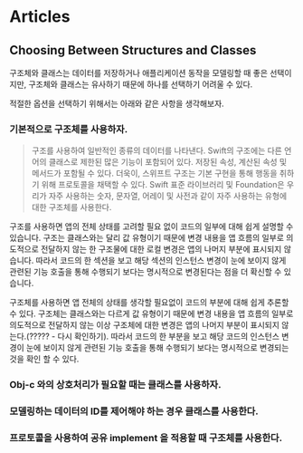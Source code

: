 # Articles

## Choosing Between Structures and Classes

구조체와 클래스는 데이터를 저장하거나 애플리케이션 동작을 모델링할 때 좋은 선택이지만, 구조체와 클래스는 유사하기 때문에 하나를 선택하기 어려울 수 있다. 

적절한 옵션을 선택하기 위해서는 아래와 같은 사항을 생각해보자. 

### 기본적으로 구조체를 사용하자.
> 구조를 사용하여 일반적인 종류의 데이터를 나타낸다. Swift의 구조에는 다른 언어의 클래스로 제한된 많은 기능이 포함되어 있다. 저장된 속성, 계산된 속성 및 메서드가 포함될 수 있다. 더욱이, 스위프트 구조는 기본 구현을 통해 행동을 취하기 위해 프로토콜을 채택할 수 있다. Swift 표준 라이브러리 및 Foundation은 우리가 자주 사용하는 숫자, 문자열, 어레이 및 사전과 같이 자주 사용하는 유형에 대한 구조체를 사용한다.  

구조를 사용하면 앱의 전체 상태를 고려할 필요 없이 코드의 일부에 대해 쉽게 설명할 수 있습니다. 구조는 클래스와는 달리 값 유형이기 때문에 변경 내용을 앱 흐름의 일부로 의도적으로 전달하지 않는 한 구조물에 대한 로컬 변경은 앱의 나머지 부분에 표시되지 않습니다. 따라서 코드의 한 섹션을 보고 해당 섹션의 인스턴스 변경이 눈에 보이지 않게 관련된 기능 호출을 통해 수행되기 보다는 명시적으로 변경된다는 점을 더 확신할 수 있습니다.

구조체를 사용하면 앱 전체의 상태를 생각할 필요없이 코드의 부분에 대해 쉽게 추론할 수 있다. 구조체는 클래스와는 다르게 값 유형이기 때문에 변경 내용을 앱 흐름의 일부로 의도적으로 전달하지 않는 이상 구조체에 대한 변경은 앱의 나머지 부분이 표시되지 않는다.(????? - 다시 확인하기). 따라서 코드의 한 부분을 보고 해당 코드의 인스턴스 변경이 눈에 보이지 않게 관련된 기능 호출을 통해 수행되기 보다는 명시적으로 변경되는 것을 확인 할 수 있다. 

###  Obj-c 와의 상호처리가 필요할 때는 클래스를 사용하자. 


### 모델링하는 데이터의 ID를 제어해야 하는 경우 클래스를 사용한다.


### 프로토콜을 사용하여 공유 implement 을 적용할 때 구조체를 사용한다. 

